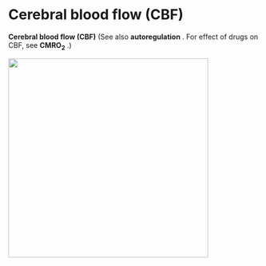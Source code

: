 # Cerebral blood flow (CBF)

**Cerebral blood flow (CBF)** (See also **autoregulation** . For effect
of drugs on CBF, see **CMRO<sub>2</sub>** .)

<img src="images/image011.jpg" width="400" />
